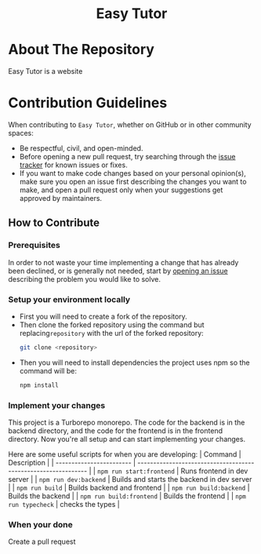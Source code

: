 <div align="center">

# Easy Tutor

</div>

# About The Repository
Easy Tutor is a website

# Contribution Guidelines

When contributing to `Easy Tutor`, whether on GitHub or in other community spaces:

- Be respectful, civil, and open-minded.
- Before opening a new pull request, try searching through the [issue tracker](https://github.com/TrimNCut/EasyTutor/issues) for known issues or fixes.
- If you want to make code changes based on your personal opinion(s), make sure you open an issue first describing the changes you want to make, and open a pull request only when your suggestions get approved by maintainers.

## How to Contribute

### Prerequisites

In order to not waste your time implementing a change that has already been declined, or is generally not needed, start by [opening an issue](https://github.com/t3-oss/create-t3-app/issues/new/choose) describing the problem you would like to solve.

### Setup your environment locally
- First you will need to create a fork of the repository.
- Then clone the forked repository using the command but replacing`repository` with the url of the forked repository:
  ```bash
  git clone <repository>
  ```
- Then you will need to install dependencies the project uses npm so the command will be:
  ```bash
  npm install
  ```

### Implement your changes
This project is a Turborepo monorepo. The code for the backend is in the backend directory, and the code for the frontend is in the frontend directory. Now you're all setup and can start implementing your changes.

Here are some useful scripts for when you are developing:
| Command                  | Description                                                    |
| ------------------------ | -------------------------------------------------------------- |
| `npm run start:frontend` | Runs frontend in dev server                                    |
| `npm run dev:backend`    | Builds and starts the backend in dev server                    |
| `npm run build`          | Builds backend and frontend                                    |
| `npm run build:backend`  | Builds the backend                                             |
| `npm run build:frontend` | Builds the frontend                                            |
| `npm run typecheck`      | checks the types                                               |

### When your done
Create a pull request